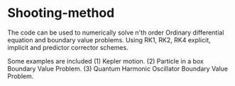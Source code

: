 # Shooting-method
The code can be used to numerically solve n'th order Ordinary differential equation and boundary value problems. Using RK1, RK2, RK4 
explicit, implicit and predictor corrector schemes.

Some examples are included 
(1) Kepler motion.
(2) Particle in a box Boundary Value Problem.
(3) Quantum Harmonic Oscillator Boundary Value Problem.

